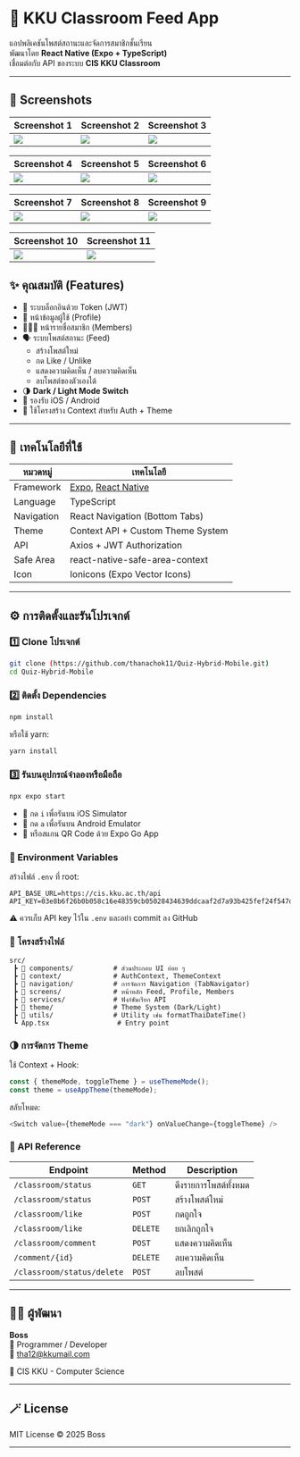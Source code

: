 # 🚀 KKU Classroom Feed App

แอปพลิเคชันโพสต์สถานะและจัดการสมาชิกชั้นเรียน  
พัฒนาโดย **React Native (Expo + TypeScript)**  
เชื่อมต่อกับ API ของระบบ **CIS KKU Classroom**

---
## 📸 Screenshots

| Screenshot 1 | Screenshot 2 | Screenshot 3 |
|--------------|--------------|--------------|
| ![](./assets/screenshot/IMG_5119.PNG) | ![](./assets/screenshot/IMG_5120.PNG) | ![](./assets/screenshot/IMG_5121.PNG) |

| Screenshot 4 | Screenshot 5 | Screenshot 6 |
|--------------|--------------|--------------|
| ![](./assets/screenshot/IMG_5122.PNG) | ![](./assets/screenshot/IMG_5123.PNG) | ![](./assets/screenshot/IMG_5124.PNG) |

| Screenshot 7 | Screenshot 8 | Screenshot 9 |
|--------------|--------------|--------------|
| ![](./assets/screenshot/IMG_5125.PNG) | ![](./assets/screenshot/IMG_5126.PNG) | ![](./assets/screenshot/IMG_5127.PNG) |

| Screenshot 10 | Screenshot 11 |
|--------------|--------------|
| ![](./assets/screenshot/IMG_5128.PNG) | ![](./assets/screenshot/IMG_5129.PNG) |

## ✨ คุณสมบัติ (Features)

- 🔐 ระบบล็อกอินด้วย Token (JWT)
- 👤 หน้าข้อมูลผู้ใช้ (Profile)
- 🧑‍🤝‍🧑 หน้ารายชื่อสมาชิก (Members)
- 🗣️ ระบบโพสต์สถานะ (Feed)
  - สร้างโพสต์ใหม่
  - กด Like / Unlike
  - แสดงความคิดเห็น / ลบความคิดเห็น
  - ลบโพสต์ของตัวเองได้
- 🌗 **Dark / Light Mode Switch**
- 📱 รองรับ iOS / Android
- 🧩 ใช้โครงสร้าง Context สำหรับ Auth + Theme

---

## 🧰 เทคโนโลยีที่ใช้

| หมวดหมู่ | เทคโนโลยี |
|------------|-------------|
| Framework | [Expo](https://expo.dev/), [React Native](https://reactnative.dev/) |
| Language | TypeScript |
| Navigation | React Navigation (Bottom Tabs) |
| Theme | Context API + Custom Theme System |
| API | Axios + JWT Authorization |
| Safe Area | react-native-safe-area-context |
| Icon | Ionicons (Expo Vector Icons) |

---

## ⚙️ การติดตั้งและรันโปรเจกต์

### 1️⃣ Clone โปรเจกต์
```bash
git clone (https://github.com/thanachok11/Quiz-Hybrid-Mobile.git)
cd Quiz-Hybrid-Mobile
```

### 2️⃣ ติดตั้ง Dependencies
```bash
npm install
```
หรือใช้ yarn:
```bash
yarn install
```

### 3️⃣ รันบนอุปกรณ์จำลองหรือมือถือ
```bash
npx expo start
```
- 🧩 กด `i` เพื่อรันบน iOS Simulator
- 🤖 กด `a` เพื่อรันบน Android Emulator
- 📱 หรือสแกน QR Code ด้วย Expo Go App

### 🔑 Environment Variables
สร้างไฟล์ `.env` ที่ root:
```
API_BASE_URL=https://cis.kku.ac.th/api
API_KEY=03e8b6f26b0b058c16e48359cb05028434639ddcaaf2d7a93b425fef24f547df
```
⚠️ ควรเก็บ API key ไว้ใน `.env` และอย่า commit ลง GitHub

### 🧭 โครงสร้างไฟล์
```
src/
 ┣ 📁 components/          # ส่วนประกอบ UI ย่อย ๆ
 ┣ 📁 context/             # AuthContext, ThemeContext
 ┣ 📁 navigation/          # การจัดการ Navigation (TabNavigator)
 ┣ 📁 screens/             # หน้าหลัก Feed, Profile, Members
 ┣ 📁 services/            # ฟังก์ชันเรียก API
 ┣ 📁 theme/               # Theme System (Dark/Light)
 ┣ 📁 utils/               # Utility เช่น formatThaiDateTime()
 ┗ App.tsx                 # Entry point
```

### 🌗 การจัดการ Theme
ใช้ Context + Hook:
```javascript
const { themeMode, toggleTheme } = useThemeMode();
const theme = useAppTheme(themeMode);
```
สลับโหมด:
```javascript
<Switch value={themeMode === "dark"} onValueChange={toggleTheme} />
```

### 📡 API Reference
| Endpoint                | Method | Description          |
|-------------------------|--------|----------------------|
| `/classroom/status`     | `GET`  | ดึงรายการโพสต์ทั้งหมด |
| `/classroom/status`     | `POST` | สร้างโพสต์ใหม่        |
| `/classroom/like`       | `POST` | กดถูกใจ              |
| `/classroom/like`       | `DELETE` | ยกเลิกถูกใจ           |
| `/classroom/comment`    | `POST` | แสดงความคิดเห็น       |
| `/comment/{id}`         | `DELETE` | ลบความคิดเห็น         |
| `/classroom/status/delete` | `POST` | ลบโพสต์              |

---

## 🧑‍💻 ผู้พัฒนา

**Boss**  
💼 Programmer / Developer  
📧 tha12@kkumail.com

💙 CIS KKU - Computer Science

---

## 🪄 License

MIT License © 2025 Boss

---

